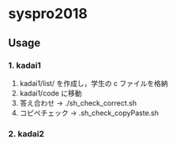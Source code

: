 syspro2018
====

## Usage
### 1. kadai1
1. kadai1/list/ を作成し，学生の c ファイルを格納
2. kadai1/code に移動
3. 答え合わせ -> ./sh\_check\_correct.sh
4. コピペチェック -> .sh\_check\_copyPaste.sh
### 2. kadai2
